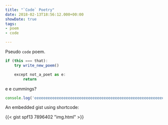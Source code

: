 ```yaml
---
title: "`Code` Poetry"
date: 2018-02-13T18:56:12.000+00:00
showDate: true
tags:
- poem
- code

---
```

Pseudo `code` poem.

```js
if (this === that):
    try write_new_poem()

    except not_a_poet as e:
        return
```

e e cummings?

```js
console.log('eeeeeeeeeeeeeeeeeeeeeeeeeeeeeeeeeeeeeeeeeeeeeeeeeeeeeeeeeeeeeeeeeeeeeeeeeeeeeeeeeeeeeeeeeeeeeeeeeeeeeeeeeeeeeeeeeeeeeeeeeeeee')
```

An embedded gist using shortcode:

{{< gist spf13 7896402 "img.html" >}}
